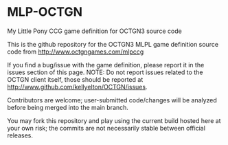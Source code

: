 MLP-OCTGN
=========

My Little Pony CCG game definition for OCTGN3 source code

This is the github repository for the OCTGN3 MLPL game definition source code from http://www.octgngames.com/mlpccg

If you find a bug/issue with the game definition, please report it in the issues section of this page. NOTE: Do not report issues related to the OCTGN client itself, those should be reported at http://www.github.com/kellyelton/OCTGN/issues.

Contributors are welcome; user-submitted code/changes will be analyzed before being merged into the main branch.

You may fork this repository and play using the current build hosted here at your own risk; the commits are not necessarily stable between official releases.
